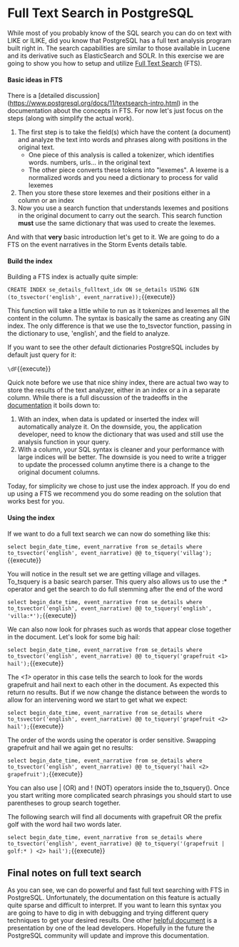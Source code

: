# Full Text Search in PostgreSQL

While most of you probably know of the SQL search you can do on text with LIKE or ILIKE, did you know that PostgreSQL has 
a full text analysis program built right in. The search capabilities are similar to those available in Lucene and 
its derivative such as ElasticSearch and SOLR. In this exercise we are going to show you how to setup and utilize 
[Full Text Search](https://www.postgresql.org/docs/11/textsearch.html) (FTS). 

#### Basic ideas in FTS

There is a [detailed discussion]    (https://www.postgresql.org/docs/11/textsearch-intro.html) in the documentation about the 
concepts in FTS. For now let's just focus on the steps (along with simplify the actual work).

1. The first step is to take the field(s) which have the content (a document) and analyze the text into words and phrases along with 
positions in the original text. 
    * One piece of this analysis is called a tokenizer, which identifies words. numbers, urls... in the original text
    * The other piece converts these tokens into "lexemes". A lexeme is a normalized words and you need a dictionary to 
    process for valid lexemes 
2. Then you store these store lexemes and their positions either in a column or an index
3. Now you use a search function that understands lexemes and positions in the original document to carry out the search. 
This search function **must** use the same dictionary that was used to create the lexemes.   

And with that **very** basic introduction let's get to it. We are going to do a FTS on the event narratives in the Storm 
Events details table.

#### Build the index

Building a FTS index is actually quite simple:

`CREATE INDEX se_details_fulltext_idx ON se_details USING GIN (to_tsvector('english', event_narrative));`{{execute}}

This function will take a little while to run as it tokenizes and lexemes all the content in the column.
The syntax is basically the same as creating any GIN index. The only difference is that we use the to_tsvector function, 
passing in the dictionary to use, 'english', and the field to analyze.

If you want to see the other default dictionaries PostgreSQL includes by default just query for it:

` \dF `{{execute}}

Quick note before we use that nice shiny index, there are actual two way to store the results of the text analyzer, 
either in an index or a in a separate column. 
While there is a full discussion of the tradeoffs in the [documentation](https://www.postgresql.org/docs/11/textsearch-tables.html#TEXTSEARCH-TABLES-INDEX) 
it boils down to:
1. With an index, when data is updated or inserted the index will automatically analyze it. On the downside, you, the 
application developer, need to know the dictionary that was used and still use the analysis function in your query.
2. With a column, your SQL syntax is cleaner and your performance with large indices will be better. The downside is you 
need to write a trigger to update the processed column anytime there is a change to the original document columns.

Today, for simplicity we chose to just use the index approach. If you do end up using a FTS we recommend you do some reading on the 
solution that works best for you.
   
#### Using the index

If we want to do a full text search we can now do something like this:

`select begin_date_time, event_narrative from se_details where to_tsvector('english', event_narrative) @@ to_tsquery('villag');`{{execute}}  

You will notice in the result set we are getting village and villages. To_tsquery is a basic search parser. 
This query also allows us to use the :* operator and get the search to do full stemming after the end of the word

`select begin_date_time, event_narrative from se_details where to_tsvector('english', event_narrative) @@ to_tsquery('english', 'villa:*');`{{execute}}
 
 We can also now look for phrases such as words that appear close together in the document. Let's look for some big hail:
 
 `select begin_date_time, event_narrative from se_details where to_tsvector('english', event_narrative) @@ to_tsquery('grapefruit <1> hail');`{{execute}}
 
 The *<1>* operator in this case tells the search to look for the words grapefruit and hail next to each other in the document. 
 As expected this return no results. But if we now change the distance between the words to allow for an intervening word
 we start to get what we expect:
 
 `select begin_date_time, event_narrative from se_details where to_tsvector('english', event_narrative) @@ to_tsquery('grapefruit <2> hail');`{{execute}}
 
 The order of the words using the <N> operator is order sensitive. Swapping grapefruit and hail we again get no results:
 
 `select begin_date_time, event_narrative from se_details where to_tsvector('english', event_narrative) @@ to_tsquery('hail <2> grapefruit');`{{execute}} 
  
You can also use | (OR) and ! (NOT) operators inside the to_tsquery(). Once you start writing more complicated search phrasings 
you should start to use parentheses to group search together.

The following search will find all documents with grapefruit OR the prefix golf with the word hail two words later.

`select begin_date_time, event_narrative from se_details where to_tsvector('english', event_narrative) @@ to_tsquery('(grapefruit | golf:* ) <2> hail');`{{execute}}

## Final notes on full text search

As you can see, we can do powerful and fast full text searching with FTS in PostgreSQL. Unfortunately, the documentation 
on this feature is actually quite sparse and difficult to interpret. If you want to learn this syntax you are going to have to dig in with debugging 
and trying different query techniques to get your desired results. 
One other [helpful document](https://www.postgresql.eu/events/pgconfeu2018/sessions/session/2116/slides/137/pgconf.eu-2018-fts.pdf) is a presentation by one of the lead developers.
Hopefully in the future the PostgreSQL community will update and improve this documentation.  

 
